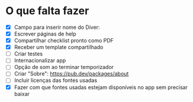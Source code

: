 # O que falta fazer

- [X] Campo para inserir nome do Diver:
- [X] Escrever páginas de help
- [X] Compartilhar checklist pronto como PDF
- [X] Receber um template compartilhado
- [ ] Criar testes
- [ ] Internacionalizar app
- [ ] Opção de som ao terminar temporizador
- [ ] Criar "Sobre": https://pub.dev/packages/about
- [ ] Incluir licenças das fontes usadas
- [X] Fazer com que fontes usadas estejam disponíveis no app sem precisar baixar
